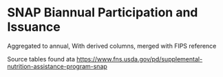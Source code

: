 # SNAP Biannual Participation and Issuance
Aggregated to annual,
With derived columns, 
merged with FIPS reference


Source tables found ata https://www.fns.usda.gov/pd/supplemental-nutrition-assistance-program-snap
